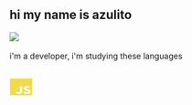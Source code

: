 ## hi my name is azulito

<div>
  <img height="180em" src="https://github-readme-stats.vercel.app/api?username=AzulitoDev&show_icons=true&hide=contribs,prs&cache_seconds=86400&theme=dark"/>
    </div>

  i'm a developer, i'm studying these languages
<div style="display: inline_block"><br>
  <img align="center" alt="az-Js" height="30" width="40" src="https://raw.githubusercontent.com/devicons/devicon/master/icons/javascript/javascript-plain.svg">
</div>
